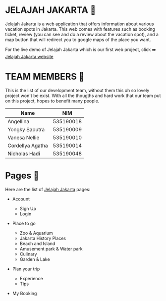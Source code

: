 # JELAJAH JAKARTA :sunrise:

Jelajah Jakarta is a web application that offers information about various vacation spots in Jakarta. This web comes with features such as booking ticket, review (you can see and do a review about the vacation spot), and a map button that will redirect you to google maps of the place you want.

For the live demo of Jelajah Jakarta which is our first web project, click :arrow_right: [Jelajah Jakarta website](https://jelajahjakarta.herokuapp.com/) 

# TEAM MEMBERS :busts_in_silhouette:

This is the list of our development team, without them this oh so lovely project won't be exist. With all the thougths and hard work that our team put on this project, hopes to benefit many people. 

Name | NIM
-----|-----
Angellina | 535190018
Yongky Saputra | 535190009
Vanesa Nellie | 535190010
Cordellya Agatha | 535190014
Nicholas Hadi | 535190048

# Pages :page_facing_up:

Here are the list of [Jelajah Jakarta](https://jelajahjakarta.herokuapp.com/) pages: 
- Account
  - Sign Up
  - Login

- Place to go
  - Zoo & Aquarium
  - Jakarta History Places
  - Beach and Island
  - Amusement park & Water park
  - Culinary
  - Garden & Lake

- Plan your trip
  - Experience
  - Tips
  
- My Booking
